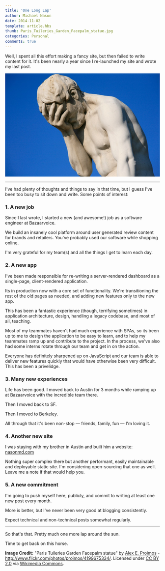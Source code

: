 ```yaml
---
title: 'One Long Lap'
author: Michael Nason
date: 2014-11-02
template: article.hbs
thumb: Paris_Tuileries_Garden_Facepalm_statue.jpg
categories: Personal
comments: true
---
```


Well, I spent all this effort making a fancy site, but then failed to write content for it. It's been nearly a year since I re-launched my site and wrote my last post.

<span class="more" />

![Paris Tuileries Garden Facepalm statue](Paris_Tuileries_Garden_Facepalm_statue.jpg)

----------------------
I've had plenty of thoughts and things to say in that time, but I guess I've been too busy to sit down and write. Some points of interest:

### 1. A new job
Since I last wrote, I started a new (and awesome!) job as a software engineer at Bazaarvoice.

We build an insanely cool platform around user generated review content for brands and retailers. You've probably used our software while shopping online.

I'm very grateful for my team(s) and all the things I get to learn each day.

### 2. A new app
I've been made responsible for re-writing a server-rendered dashboard as a single-page, client-rendered application.

Its in production now with a core set of functionality. We're transitioning the rest of the old pages as needed, and adding new features only to the new app.

This has been a fantastic experience (though, terrifying sometimes) in application architecture, design, handling a legacy codebase, and most of all, teaching.

Most of my teammates haven't had much experience with SPAs, so its been up to me to design the application to be easy to learn, and to help my teammates ramp up and contribute to the project. In the process, we've also had some interns rotate through our team and get in on the action.

Everyone has definitely sharpened up on JavaScript and our team is able to deliver new features quickly that would have otherwise been very difficult. This has been a privelidge.

### 3. Many new experiences
Life has been good. I moved back to Austin for 3 months while ramping up at Bazaarvoice with the incredible team there.

Then I moved back to SF.

Then I moved to Berkeley.

All through that it's been non-stop &mdash; friends, family, fun &mdash; I'm loving it.

### 4. Another new site
I was staying with my brother in Austin and built him a website: [nasonmd.com](http://nasonmd.com)

Nothing super complex there but another performant, easily maintainable and deployable static site. I'm considering open-sourcing that one as well. Leave me a note if that would help you.

### 5. A new commitment
I'm going to push myself here, publicly, and commit to writing at least one new post every month.

More is better, but I've never been very good at blogging consistently.

Expect technical and non-technical posts somewhat regularly.

----------------------


So that's that. Pretty much one more lap around the sun.

Time to get back on this horse.

<p class='image-credit'><strong>Image Credit:</strong> "Paris Tuileries Garden Facepalm statue" by <a rel="nofollow" class="external text" href="http://www.flickr.com/photos/proimos/">Alex E. Proimos</a> - <a rel="nofollow" class="external free" href="http://www.flickr.com/photos/proimos/4199675334/">http://www.flickr.com/photos/proimos/4199675334/</a>. Licensed under <a href="http://creativecommons.org/licenses/by/2.0" title="Creative Commons Attribution 2.0">CC BY 2.0</a> via <a href="//commons.wikimedia.org/wiki/">Wikimedia Commons</a>.</p>
